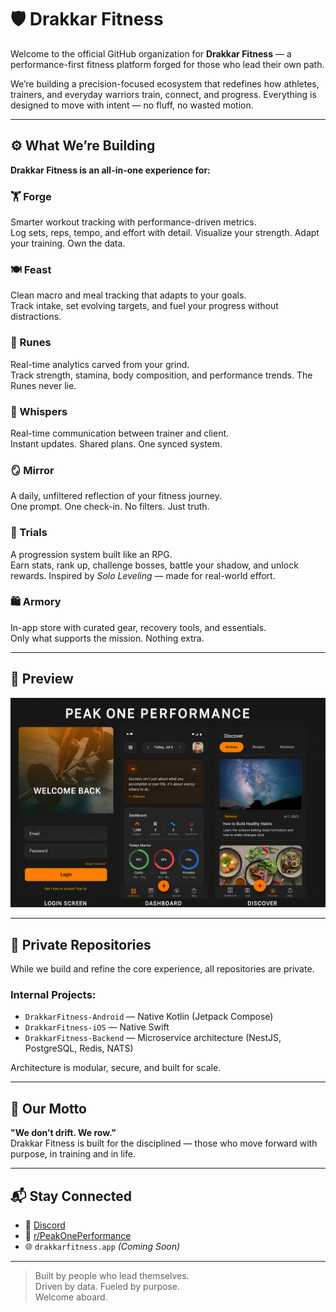 # 🛡️ Drakkar Fitness

Welcome to the official GitHub organization for **Drakkar Fitness** — a performance-first fitness platform forged for those who lead their own path.

We’re building a precision-focused ecosystem that redefines how athletes, trainers, and everyday warriors train, connect, and progress. Everything is designed to move with intent — no fluff, no wasted motion.

---

## ⚙️ What We’re Building

**Drakkar Fitness is an all-in-one experience for:**

### 🏋️ Forge  
Smarter workout tracking with performance-driven metrics.  
Log sets, reps, tempo, and effort with detail. Visualize your strength. Adapt your training. Own the data.

### 🍽️ Feast  
Clean macro and meal tracking that adapts to your goals.  
Track intake, set evolving targets, and fuel your progress without distractions.

### 📜 Runes  
Real-time analytics carved from your grind.  
Track strength, stamina, body composition, and performance trends. The Runes never lie.

### 🐺 Whispers  
Real-time communication between trainer and client.  
Instant updates. Shared plans. One synced system.

### 🪞 Mirror  
A daily, unfiltered reflection of your fitness journey.  
One prompt. One check-in. No filters. Just truth.

### 🧱 Trials  
A progression system built like an RPG.  
Earn stats, rank up, challenge bosses, battle your shadow, and unlock rewards. Inspired by *Solo Leveling* — made for real-world effort.

### 🛍️ Armory  
In-app store with curated gear, recovery tools, and essentials.  
Only what supports the mission. Nothing extra.

---

## 📸 Preview

![Overview](./Peak_One_Performance_App_Overview.png)

---

## 🔐 Private Repositories

While we build and refine the core experience, all repositories are private.

### Internal Projects:
- `DrakkarFitness-Android` — Native Kotlin (Jetpack Compose)
- `DrakkarFitness-iOS` — Native Swift
- `DrakkarFitness-Backend` — Microservice architecture (NestJS, PostgreSQL, Redis, NATS)

Architecture is modular, secure, and built for scale.

---

## 🧭 Our Motto

**"We don’t drift. We row."**  
Drakkar Fitness is built for the disciplined — those who move forward with purpose, in training and in life.

---

## 📬 Stay Connected

- 💬 [Discord](https://discord.gg/JHUYUNaYd3)  
- 🧠 [r/PeakOnePerformance](https://www.reddit.com/r/peakoneperformance/)  
- 🌐 `drakkarfitness.app` *(Coming Soon)*

---

> Built by people who lead themselves.  
> Driven by data. Fueled by purpose.  
> Welcome aboard.

